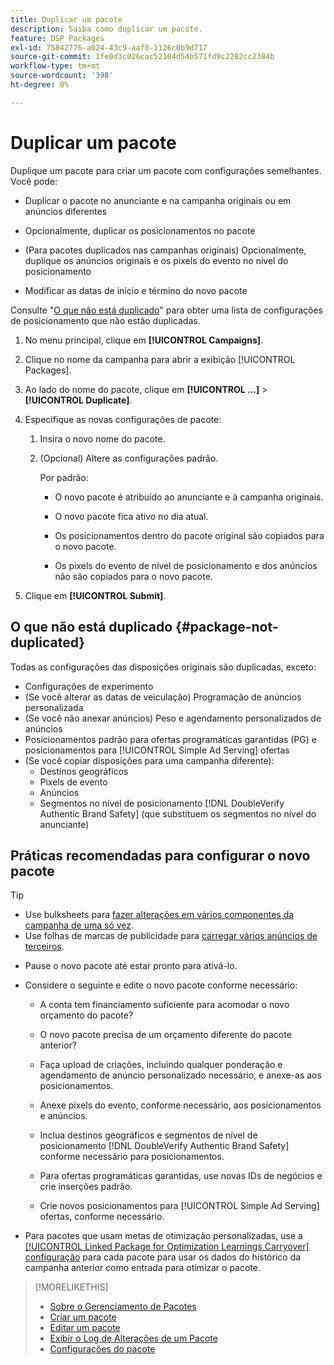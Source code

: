 ```yaml
---
title: Duplicar um pacote
description: Saiba como duplicar um pacote.
feature: DSP Packages
exl-id: 75842776-a024-43c9-aaf8-1126c0b9d717
source-git-commit: 1fe0d3c026cac52104d54b571fd9c2202cc2384b
workflow-type: tm+mt
source-wordcount: '398'
ht-degree: 0%

---
```


# Duplicar um pacote

Duplique um pacote para criar um pacote com configurações semelhantes. Você pode:

* Duplicar o pacote no anunciante e na campanha originais ou em anúncios diferentes

* Opcionalmente, duplicar os posicionamentos no pacote

* (Para pacotes duplicados nas campanhas originais) Opcionalmente, duplique os anúncios originais e os pixels do evento no nível do posicionamento

* Modificar as datas de início e término do novo pacote

Consulte &quot;[O que não está duplicado](#package-not-duplicated)&quot; para obter uma lista de configurações de posicionamento que não estão duplicadas.

1. No menu principal, clique em **[!UICONTROL Campaigns]**.

1. Clique no nome da campanha para abrir a exibição [!UICONTROL Packages].

1. Ao lado do nome do pacote, clique em **[!UICONTROL ...]** > **[!UICONTROL Duplicate]**.

1. Especifique as novas configurações de pacote:

   1. Insira o novo nome do pacote.

   1. (Opcional) Altere as configurações padrão.

      Por padrão:

      * O novo pacote é atribuído ao anunciante e à campanha originais.

      * O novo pacote fica ativo no dia atual.<!-- and the flight continues for NN  days. -->

      * Os posicionamentos dentro do pacote original são copiados para o novo pacote.

      * Os pixels do evento de nível de posicionamento e dos anúncios não são copiados para o novo pacote.

1. Clique em **[!UICONTROL Submit]**.

## O que não está duplicado {#package-not-duplicated}

Todas as configurações das disposições originais são duplicadas, exceto:

* Configurações de experimento
* (Se você alterar as datas de veiculação) Programação de anúncios personalizada
* (Se você não anexar anúncios) Peso e agendamento personalizados de anúncios
* Posicionamentos padrão para ofertas programáticas garantidas (PG) e posicionamentos para [!UICONTROL Simple Ad Serving] ofertas
* (Se você copiar disposições para uma campanha diferente):
   * Destinos geográficos
   * Pixels de evento
   * Anúncios
   * Segmentos no nível de posicionamento [!DNL DoubleVerify Authentic Brand Safety] (que substituem os segmentos no nível do anunciante)

## Práticas recomendadas para configurar o novo pacote

>[!TIP]
>
>* Use bulksheets para [fazer alterações em vários componentes da campanha de uma só vez](/help/dsp/campaign-management/campaign-components-review-edit.md).
>* Use folhas de marcas de publicidade para [carregar vários anúncios de terceiros](/help/dsp/campaign-management/ads/ad-create-multiple.md).

* Pause o novo pacote até estar pronto para ativá-lo.

* Considere o seguinte e edite o novo pacote conforme necessário:

   * A conta tem financiamento suficiente para acomodar o novo orçamento do pacote?

   * O novo pacote precisa de um orçamento diferente do pacote anterior?

   * Faça upload de criações, incluindo qualquer ponderação e agendamento de anúncio personalizado necessário, e anexe-as aos posicionamentos.

   * Anexe pixels do evento, conforme necessário, aos posicionamentos e anúncios.

   * Inclua destinos geográficos e segmentos de nível de posicionamento [!DNL DoubleVerify Authentic Brand Safety] conforme necessário para posicionamentos.

   * Para ofertas programáticas garantidas, use novas IDs de negócios e crie inserções padrão.

   * Crie novos posicionamentos para [!UICONTROL Simple Ad Serving] ofertas, conforme necessário.

* Para pacotes que usam metas de otimização personalizadas, use a [[!UICONTROL Linked Package for Optimization Learnings Carryover] configuração](/help/dsp/campaign-management/packages/package-settings.md) para cada pacote para usar os dados do histórico da campanha anterior como entrada para otimizar o pacote.

>[!MORELIKETHIS]
>
>* [Sobre o Gerenciamento de Pacotes](package-about.md)
>* [Criar um pacote](package-create.md)
>* [Editar um pacote](package-edit.md)
>* [Exibir o Log de Alterações de um Pacote](package-change-log.md)
>* [Configurações do pacote](package-settings.md)
